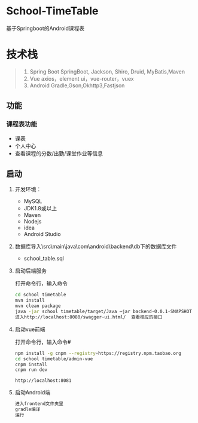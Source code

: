# School-TimeTable
基于Springboot的Android课程表


# 技术栈
> 1. Spring Boot    SpringBoot, Jackson, Shiro, Druid, MyBatis,Maven
> 2. Vue          axios，element ui，vue-router，vuex
> 3. Android    Gradle,Gson,Okhttp3,Fastjson



## 功能

### 课程表功能

* 课表
* 个人中心
* 查看课程的分数/出勤/课堂作业等信息


## 启动

1. 开发环境：
    * MySQL
    * JDK1.8或以上
    * Maven
    * Nodejs
    * idea
    * Android Studio
    
2. 数据库导入\src\main\java\com\android\backend\db下的数据库文件
    * school_table.sql

3. 启动后端服务

    打开命令行，输入命令
     ```bash
    cd school timetable
    mvn install
    mvn clean package
    java -jar school timetable/target/Java –jar backend-0.0.1-SNAPSHOT
    进入http://localhost:8080/swagger-ui.html/  查看相应的接口
    ```
    
4. 启动vue前端

    打开命令行，输入命令#
     ```bash
    npm install -g cnpm --registry=https://registry.npm.taobao.org
    cd school timetable/admin-vue
    cnpm install
    cnpm run dev
    ```
    `http://localhost:8081`
    
5. 启动Android端
    ```bash
    进入frontend文件夹里
    gradle编译
    运行
    ```
  
